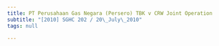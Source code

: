 ```yaml
---
title: PT Perusahaan Gas Negara (Persero) TBK v CRW Joint Operation
subtitle: "[2010] SGHC 202 / 20\_July\_2010"
tags: null

---
```


